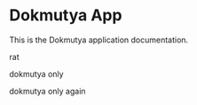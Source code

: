 # Dokmutya App

This is the Dokmutya application documentation.

rat

dokmutya only


dokmutya only again